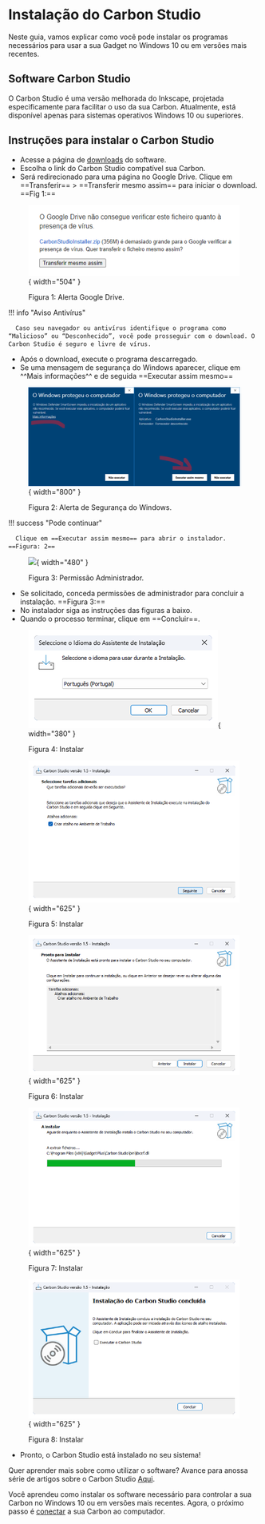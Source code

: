 # Instalação do Carbon Studio

Neste guia, vamos explicar como você pode instalar os programas necessários para usar a sua Gadget no Windows 10 ou em versões mais recentes.

## Software Carbon Studio

O Carbon Studio é uma versão melhorada do Inkscape, projetada especificamente para facilitar o uso da sua Carbon. Atualmente, está disponível apenas para sistemas operativos Windows 10 ou superiores.

## Instruções para instalar o Carbon Studio
<!--
Você pode seguir as instruções deste vídeo:

[Vídeo 1: Instalando e utilizando o Carbon Studio.]

Ou, se preferir, siga os passos abaixo:
-->

* Acesse a página de [downloads] do software.
* Escolha o link do Carbon Studio compatível sua Carbon.
* Será redirecionado para uma página no Google Drive. Clique em ==Transferir== > ==Transferir mesmo assim== para iniciar o download. ==Fig 1:==

[downloads]: https://gadgetpluskdb.github.io/Carbon-FAQS/transferencias/

<figure markdown="span">

   ![](../images/googledrive-alerta.png){ width="504" }
   <figcaption>Figura 1: Alerta Google Drive.</figcaption>

</figure>

!!! info "Aviso Antivírus"
      
      Caso seu navegador ou antivírus identifique o programa como “Malicioso” ou “Desconhecido”, você pode prosseguir com o download. O Carbon Studio é seguro e livre de vírus.

* Após o download, execute o programa descarregado.
* Se uma mensagem de segurança do Windows aparecer, clique em ^^Mais informações^^ e de seguida ==Executar assim mesmo==

<figure markdown="span">

   ![](../images/windows-difender.png){ width="800" }
   <figcaption>Figura 2: Alerta de Segurança do Windows.</figcaption>

</figure>

!!! success "Pode continuar"

      Clique em ==Executar assim mesmo== para abrir o instalador. ==Figura: 2==

<figure markdown="span">

   ![](../images/permissão-admin.png){ width="480" }
   <figcaption>Figura 3: Permissão Administrador.</figcaption>

</figure>

* Se solicitado, conceda permissões de administrador para concluir a instalação. ==Figura 3:==
* No instalador siga as instruções das figuras a baixo.
* Quando o processo terminar, clique em ==Concluir==.

<figure markdown="span">

   ![](../images/setup01.png){ width="380" }
   <figcaption>Figura 4: Instalar</figcaption>
  
   ![](../images/setup02.png){ width="625" }
   <figcaption>Figura 5: Instalar</figcaption>

   ![](../images/setup03.png){ width="625" }
   <figcaption>Figura 6: Instalar</figcaption>

   ![](../images/setup04.png){ width="625" }
   <figcaption>Figura 7: Instalar</figcaption>

   ![](../images/setup05.png){ width="625" }
   <figcaption>Figura 8: Instalar</figcaption>
  
</figure>

* Pronto, o Carbon Studio está instalado no seu sistema!

Quer aprender mais sobre como utilizar o software? Avance para anossa série de artigos sobre o Carbon Studio [Aqui].

[Aqui]: https://egadgetpluskdb.github.io/Carbon-FAQS/studio/altualiza%C3%A7%C3%A3o-software/

Você aprendeu como instalar os software necessário para controlar a sua Carbon no Windows 10 ou em versões mais recentes. Agora, o próximo passo é [conectar] a sua Carbon ao computador.

[conectar]: https://gadgetpluskdb.github.io/Carbon-FAQS/manual/primeiros-passos/conex%C3%A3o-computador/